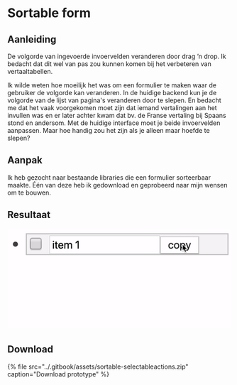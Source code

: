# Sortable form

## Aanleiding

De volgorde van ingevoerde invoervelden veranderen door drag ’n drop. Ik bedacht dat dit wel van pas zou kunnen komen bij het verbeteren van vertaaltabellen.

Ik wilde weten hoe moeilijk het was om een formulier te maken waar de gebruiker de volgorde kan veranderen. In de huidige backend kun je de volgorde van de lijst van pagina's veranderen door te slepen. En bedacht me dat het vaak voorgekomen moet zijn dat iemand vertalingen aan het invullen was en er later achter kwam dat bv. de Franse vertaling bij Spaans stond en andersom. Met de huidige interface moet je beide invoervelden aanpassen. Maar hoe handig zou het zijn als je alleen maar hoefde te slepen?

## Aanpak

Ik heb gezocht naar bestaande libraries die een formulier sorteerbaar maakte. Één van deze heb ik gedownload en  geprobeerd naar mijn wensen om te bouwen. 

## Resultaat

![](../.gitbook/assets/sortable_form.gif)

## Download

{% file src="../.gitbook/assets/sortable-selectableactions.zip" caption="Download prototype" %}



